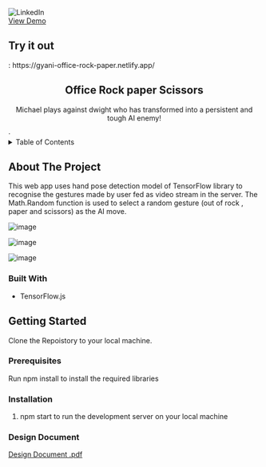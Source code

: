 <div id="top"></div>
<!--
*** Thanks for checking out the Best-README-Template. If you have a suggestion
*** that would make this better, please fork the repo and create a pull request
*** or simply open an issue with the tag "enhancement".
*** Don't forget to give the project a star!
*** Thanks again! Now go create something AMAZING! :D
-->






![LinkedIn][linkedin-shield]
<br>
 <a href="https://www.youtube.com/watch?v=JNc_P6rwGwk">View Demo</a>
 
 <h2>Try it out </h2> : https://gyani-office-rock-paper.netlify.app/



<!-- PROJECT LOGO -->
<br />


  <h2 align="center">Office Rock paper Scissors</h2>

  <p align="center">
    Michael plays against dwight who has transformed into a persistent and tough AI enemy! 
    <br />
   
  
  
   
  </p>
    
</div>
 ·
   
<br>



<!-- TABLE OF CONTENTS -->
<details>
  <summary>Table of Contents</summary>
  <ol>
    <li>
      <a href="#about-the-project">About The Project</a>
      <ul>
        <li><a href="#built-with">Built With</a></li>
      </ul>
    </li>
    <li>
      <a href="#getting-started">Getting Started</a>
      <ul>
        <li><a href="#prerequisites">Prerequisites</a></li>
        <li><a href="#installation">Installation</a></li>
      </ul>
    </li>
  
  </ol>
</details>



<!-- ABOUT THE PROJECT -->
## About The Project



This web app uses hand pose detection model of TensorFlow library to recognise the gestures made by user fed as video stream in the server. The Math.Random function is used to 
select a random gesture (out of rock , paper and scissors) as the AI move. 

![image](https://user-images.githubusercontent.com/62829009/158286764-b05df084-7690-4ab7-ad42-02bc6ed458e9.png)


![image](https://user-images.githubusercontent.com/62829009/158286806-1b8fc957-bc72-4356-b262-8138ed7e7883.png)

![image](https://user-images.githubusercontent.com/62829009/158286847-4ad60adc-6e79-4878-a9d7-321db676af6f.png)





### Built With





* TensorFlow.js





<!-- GETTING STARTED -->
## Getting Started

Clone the Repoistory to your local machine.

### Prerequisites

Run npm install to install the required libraries

### Installation



1. npm start to run the development server on your local machine

### Design Document

[Design Document .pdf](https://github.com/Gyaniultimate/office-rock-paper/files/8249672/Design.Document.pdf)




[linkedin-shield]: https://img.shields.io/badge/-LinkedIn-black.svg?style=for-the-badge&logo=linkedin&colorB=555
[linkedin-url]:https://www.linkedin.com/in/gyanendra-prakash-a65122168/

